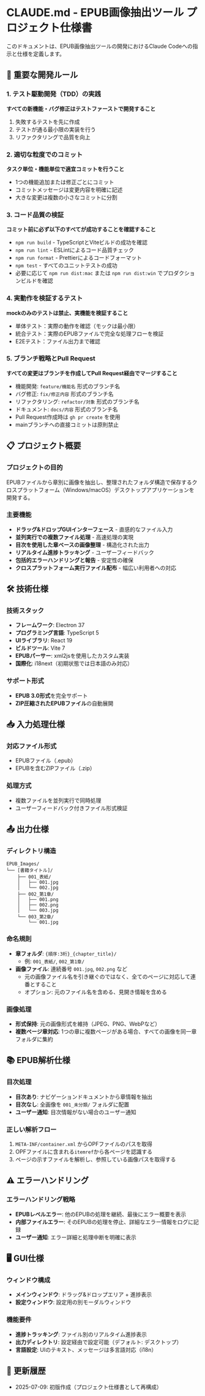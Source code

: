 # CLAUDE.md - EPUB画像抽出ツール プロジェクト仕様書

このドキュメントは、EPUB画像抽出ツールの開発におけるClaude Codeへの指示と仕様を定義します。

## 🚨 重要な開発ルール

### 1. テスト駆動開発（TDD）の実践
**すべての新機能・バグ修正はテストファーストで開発すること**
1. 失敗するテストを先に作成
2. テストが通る最小限の実装を行う
3. リファクタリングで品質を向上

### 2. 適切な粒度でのコミット
**タスク単位・機能単位で適宜コミットを行うこと**
- 1つの機能追加または修正ごとにコミット
- コミットメッセージは変更内容を明確に記述
- 大きな変更は複数の小さなコミットに分割

### 3. コード品質の検証
**コミット前に必ず以下のすべてが成功することを確認すること**
- `npm run build` - TypeScriptとViteビルドの成功を確認
- `npm run lint` - ESLintによるコード品質チェック
- `npm run format` - Prettierによるコードフォーマット
- `npm test` - すべてのユニットテストの成功
- 必要に応じて `npm run dist:mac` または `npm run dist:win` でプロダクションビルドを確認

### 4. 実動作を検証するテスト
**mockのみのテストは禁止、実機能を検証すること**
- 単体テスト：実際の動作を確認（モックは最小限）
- 統合テスト：実際のEPUBファイルで完全な処理フローを検証
- E2Eテスト：ファイル出力まで確認

### 5. ブランチ戦略とPull Request
**すべての変更はブランチを作成してPull Request経由でマージすること**
- 機能開発: `feature/機能名` 形式のブランチ名
- バグ修正: `fix/修正内容` 形式のブランチ名
- リファクタリング: `refactor/対象` 形式のブランチ名
- ドキュメント: `docs/内容` 形式のブランチ名
- Pull Request作成時は `gh pr create` を使用
- mainブランチへの直接コミットは原則禁止

## 📋 プロジェクト概要

### プロジェクトの目的
EPUBファイルから章別に画像を抽出し、整理されたフォルダ構造で保存するクロスプラットフォーム（Windows/macOS）デスクトップアプリケーションを開発する。

### 主要機能
- **ドラッグ&ドロップGUIインターフェース** - 直感的なファイル入力
- **並列実行での複数ファイル処理** - 高速処理の実現
- **目次を使用した章ベースの画像整理** - 構造化された出力
- **リアルタイム進捗トラッキング** - ユーザーフィードバック
- **包括的エラーハンドリングと報告** - 安定性の確保
- **クロスプラットフォーム実行ファイル配布** - 幅広い利用者への対応

## 🛠 技術仕様

### 技術スタック
- **フレームワーク**: Electron 37
- **プログラミング言語**: TypeScript 5
- **UIライブラリ**: React 19
- **ビルドツール**: Vite 7
- **EPUBパーサー**: xml2jsを使用したカスタム実装
- **国際化**: i18next（初期状態では日本語のみ対応）

### サポート形式
- **EPUB 3.0形式**を完全サポート
- **ZIP圧縮されたEPUBファイル**の自動展開

## 📥 入力処理仕様

### 対応ファイル形式
- EPUBファイル（.epub）
- EPUBを含むZIPファイル（.zip）

### 処理方式
- 複数ファイルを並列実行で同時処理
- ユーザーフィードバック付きファイル形式検証

## 📤 出力仕様

### ディレクトリ構造
```
EPUB_Images/
└── [書籍タイトル]/
    ├── 001_表紙/
    │   ├── 001.jpg
    │   └── 002.jpg
    ├── 002_第1章/
    │   ├── 001.png
    │   ├── 002.png
    │   └── 003.jpg
    └── 003_第2章/
        └── 001.jpg
```

### 命名規則
- **章フォルダ**: `{順序:3桁}_{chapter_title}/`
  - 例: `001_表紙/`, `002_第1章/`
- **画像ファイル**: 連続番号 `001.jpg`, `002.png` など
  - 元の画像ファイル名を引き継ぐのではなく、全てのページに対応して連番とすること
  - オプション: 元のファイル名を含める、見開き情報を含める

### 画像処理
- **形式保持**: 元の画像形式を維持（JPEG、PNG、WebPなど）
- **複数ページ章対応**: 1つの章に複数ページがある場合、すべての画像を同一章フォルダに集約

## 📚 EPUB解析仕様

### 目次処理
- **目次あり**: ナビゲーションドキュメントから章情報を抽出
- **目次なし**: 全画像を `001_未分類/` フォルダに配置
- **ユーザー通知**: 目次情報がない場合のユーザー通知

### 正しい解析フロー
1. `META-INF/container.xml` からOPFファイルのパスを取得
2. OPFファイルに含まれる`itemref`から各ページを認識する
3. ページの示すファイルを解析し、参照している画像パスを取得する


## ⚠️ エラーハンドリング

### エラーハンドリング戦略
- **EPUBレベルエラー**: 他のEPUBの処理を継続、最後にエラー概要を表示
- **内部ファイルエラー**: そのEPUBの処理を停止、詳細なエラー情報をログに記録
- **ユーザー通知**: エラー詳細と処理中断を明確に表示

## 🖥 GUI仕様

### ウィンドウ構成
- **メインウィンドウ**: ドラッグ&ドロップエリア + 進捗表示
- **設定ウィンドウ**: 設定用の別モーダルウィンドウ

### 機能要件
- **進捗トラッキング**: ファイル別のリアルタイム進捗表示
- **出力ディレクトリ**: 設定経由で設定可能（デフォルト: デスクトップ）
- **言語設定**: UIのテキスト、メッセージは多言語対応（i18n）


## 🔄 更新履歴

- 2025-07-09: 初版作成（プロジェクト仕様書として再構成）